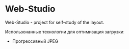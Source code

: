 # Web-Studio
Web-Studio - project for self-study of the layout.

Использонанные технологии для оптимизация загрузки:
 - Прогрессивный JPEG
